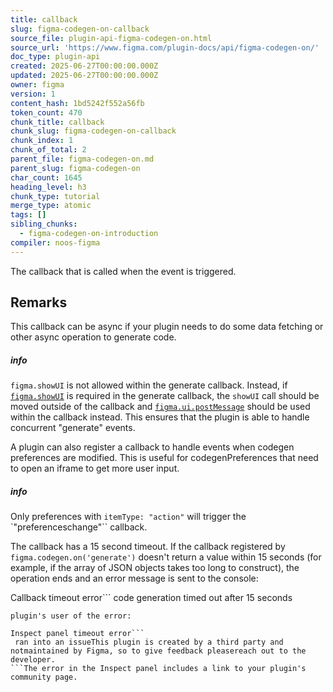 ```yaml
---
title: callback
slug: figma-codegen-on-callback
source_file: plugin-api-figma-codegen-on.html
source_url: 'https://www.figma.com/plugin-docs/api/figma-codegen-on/'
doc_type: plugin-api
created: 2025-06-27T00:00:00.000Z
updated: 2025-06-27T00:00:00.000Z
owner: figma
version: 1
content_hash: 1bd5242f552a56fb
token_count: 470
chunk_title: callback
chunk_slug: figma-codegen-on-callback
chunk_index: 1
chunk_of_total: 2
parent_file: figma-codegen-on.md
parent_slug: figma-codegen-on
char_count: 1645
heading_level: h3
chunk_type: tutorial
merge_type: atomic
tags: []
sibling_chunks:
  - figma-codegen-on-introduction
compiler: noos-figma
---
```


The callback that is called when the event is triggered.

## Remarks

This callback can be async if your plugin needs to do some data fetching or other async
operation to generate code.

##### info

`figma.showUI` is not allowed within the generate callback. Instead, if [`figma.showUI`](/plugin-docs/api/properties/figma-showui/)
 is required in the generate callback, the `showUI` call should be moved outside of the callback and [`figma.ui.postMessage`](/plugin-docs/api/properties/figma-ui-postmessage/)
 should be used within the callback instead. This ensures that the plugin is able to handle concurrent "generate" events.

A plugin can also register a callback to handle events when codegen preferences are modified.
This is useful for codegenPreferences that need to open an iframe to get more user input.

##### info

Only preferences with `itemType: "action"` will trigger the `"preferenceschange"`` callback.

The callback has a 15 second timeout. If the callback registered by `figma.codegen.on('generate')`
doesn't return a value within 15 seconds (for example, if the array of JSON objects takes too long to
construct), the operation ends and an error message is sent to the console:

Callback timeout error```
code generation timed out after 15 seconds
```Additionally, a notification appears in the Code section of the Inspect panel to alert the
plugin's user of the error:

Inspect panel timeout error```
 ran into an issueThis plugin is created by a third party and notmaintained by Figma, so to give feedback pleasereach out to the developer.
```The error in the Inspect panel includes a link to your plugin's community page.
